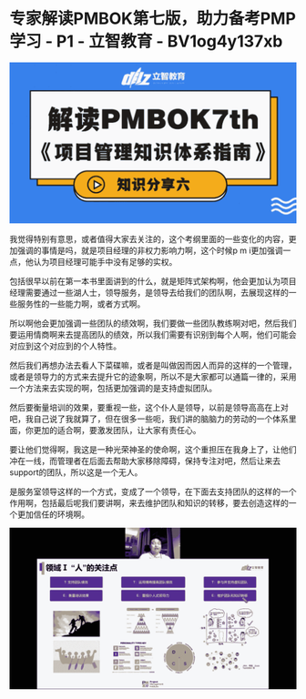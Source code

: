 # 专家解读PMBOK第七版，助力备考PMP学习 - P1 - 立智教育 - BV1og4y137xb

![](img/0d743a715ce8ad9d9b3e19ac92e698f7_0.png)

我觉得特别有意思，或者值得大家去关注的，这个考纲里面的一些变化的内容，更加强调的事情是吗，就是项目经理的非权力影响力啊，这个时候p m i更加强调一点，他认为项目经理可能手中没有足够的实权。

包括很早以前在第一本书里面讲到的什么，就是矩阵式架构啊，他会更加认为项目经理需要通过一些湖人士，领导服务，是领导去给我们的团队啊，去展现这样的一些服务性的一些能力啊，或者方式啊。

所以啊他会更加强调一些团队的绩效啊，我们要做一些团队教练啊对吧，然后我们要运用情商啊来去提高团队的绩效，所以我们需要有识别到每个人啊，他们可能会对应到这个对应到的个人特性。

然后我们再想办法去看人下菜碟嘛，或者是叫做因而因人而异的这样的一个管理，或者是领导力的方式来去提升它的迹象啊，所以不是大家都可以通篇一律的，采用一个方法来去实现的啊，包括更加强调的是支持虚拟团队。

然后要衡量培训的效果，要重视一些，这个仆人是领导，以前是领导高高在上对吧，我自己说了我就算了，但在很多一些呃，我们讲的脑脑力的劳动的一个体系里面，你更加的适合啊，要激发团队，让大家有责任心。

要让他们觉得啊，我这是一种光荣神圣的使命啊，这个重担压在我身上了，让他们冲在一线，而管理者在后面去帮助大家移除障碍，保持专注对吧，然后让来去support的团队，所以这是一个无人。

是服务室领导这样的一个方式，变成了一个领导，在下面去支持团队的这样的一个作用啊，包括最后呢我们要讲啊，来去维护团队和知识的转移，要去创造这样的一个更加信任的环境啊。



![](img/0d743a715ce8ad9d9b3e19ac92e698f7_2.png)